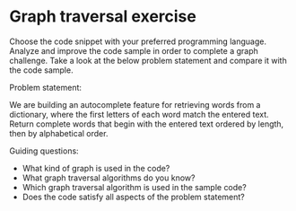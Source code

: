 # Graph traversal exercise 

Choose the code snippet with your preferred programming language. Analyze and improve the code sample in order to complete a graph challenge. Take a look at the below problem statement and compare it with the code sample. 

Problem statement:

We are building an autocomplete feature for retrieving words from a dictionary, where the first letters of each word match the entered text. Return complete words that begin with the entered text ordered by length, then by alphabetical order.

Guiding questions:
* What kind of graph is used in the code?
* What graph traversal algorithms do you know?
* Which graph traversal algorithm is used in the sample code?
* Does the code satisfy all aspects of the problem statement?
